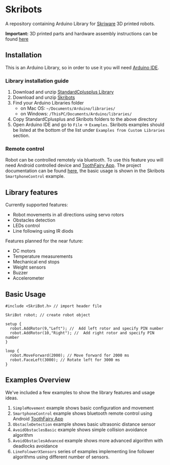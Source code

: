# Skribots
A repository containing Arduino Library for [Skriware](skriware.com) 3D printed robots.

**Important:** 3D printed parts and hardware assembly instructions can be found [here](https://drive.google.com/open?id=0Bz6l25Zss7ghNzNVbVlyb2d4NjQ)

## Installation

This is an Arduino Library, so in order to use it you will need [Arduino IDE](https://www.arduino.cc/en/main/software).

### Library installation guide

1. Download and unzip [StandardCplusplus Library](https://github.com/maniacbug/StandardCplusplus/archive/master.zip)
2. Download and unzip [Skribots](https://github.com/Skriware/Skribots/archive/master.zip)
3. Find your Arduino Libraries folder
    - on Mac OS:  `~/Documents/Arduino/libraries/`
    - on Windows:   `/ThisPC/Documents/Arduino/libraries/`
4. Copy StandardCplusplus and Skribots folders to the above directory
5. Open Arduino IDE and go to `File` -> `Examples`. Skribots examples should be listed at the bottom of the list under `Examples from Custom Libraries` section.

### Remote control

Robot can be controlled remotely via bluetooth. To use this feature you will need Android controlled device and [ToothFairy App](https://play.google.com/store/apps/details?id=com.avrthing.toothfairyfree). The project documentation can be found [here](http://avrthing.com/toothfairy/index.php?option=com_content&view=article&id=7&Itemid=126), the basic usage is shown in the Skribots `SmartphoneControl` example.

## Library features

Currently supported features:
- Robot movements in all directions using servo rotors
- Obstacles detection
- LEDs control
- Line following using IR diods

Features planned for the near future:
- DC motors
- Temperature measurements
- Mechanical end stops
- Weight sensors
- Buzzer
- Accelerometer

## Basic Usage

```
#include <SkriBot.h> // import header file

SkriBot robot; // create robot object

setup {
  robot.AddRotor(9,"Left"); //  Add left rotor and specify PIN number
  robot.AddRotor(10,"Right"); //  Add right rotor and specify PIN number
}

loop {
  robot.MoveForward(2000); // Move forward for 2000 ms
  robot.FaceLeft(3000); // Rotate left for 3000 ms
}
```

## Examples Overview

We've included a few examples to show the library features and usage ideas.

1. `SimpleMovement` example shows basic configuration and movement
2. `SmartphoneControl` example shows bluetooth remote control using Android [ToothFairy App](https://play.google.com/store/apps/details?id=com.avrthing.toothfairyfree)
3. `ObstacleDetection` example shows basic ultrasonic distance sensor 
4. `AvoidObstaclesBasic` example shows simple collision avoidance algorithm
5. `AvoidObstaclesAdvanced` example shows more advanced algorithm with deadlocks avoidance
6. `LineFolowerXSensors` series of examples implementing line follower algorithms using different number of sensors.

